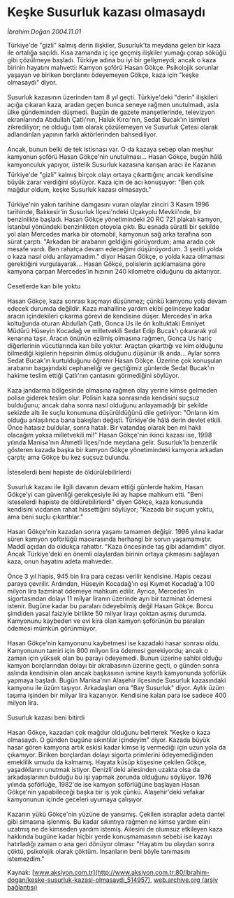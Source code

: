 # Keşke Susurluk kazası olmasaydı

*İbrahim Doğan 2004.11.01*

<div class="pNewsDetailMainContent ctx_content" itemprop="articleBody">
 Türkiye'de "gizli" kalmış derin ilişkiler, Susurluk'ta meydana gelen bir kaza ile ortalığa saçıldı. Kısa zamanda iç içe geçmiş ilişkiler yumağı çorap söküğü gibi çözülmeye başladı. Türkiye adına bu iyi bir gelişmeydi; ancak o kaza birinin hayatını mahvetti: Kamyon şoförü Hasan Gökçe. Psikolojik sorunlar yaşayan ve biriken borçlarını ödeyemeyen Gökçe, kaza için "keşke olmasaydı" diyor.
 <br/>
 <br/>
 Susurluk kazasının üzerinden tam 8 yıl geçti. Türkiye'deki "derin" ilişkileri açığa çıkaran kaza, aradan geçen bunca seneye rağmen unutulmadı, asla ülke gündeminden düşmedi. Bugün de gazete manşetlerinde, televizyon ekranlarında Abdullah Çatlı'nın, Haluk Kırcı'nın, Sedat Bucak'ın isimleri zikrediliyor; ne olduğu tam olarak çözülemeyen ve Susurluk Çetesi olarak adlandırılan yapının farklı aktörlerinden bahsediliyor.
 <br/>
 <br/>
 Ancak, bunun belki de tek istisnası var. O da kazaya sebep olan meşhur kamyonun şoförü Hasan Gökçe'nin unutulması... Hasan Gökçe, bugün hâlâ kamyonculuk yapıyor, üstelik Susurluk kazasına karışan aracı ile Kazanın Türkiye'de "gizli" kalmış birçok olayı ortaya çıkarttığını; ancak kendisine büyük zarar verdiğini söylüyor. Kaza için de acı konuşuyor: "Ben çok mağdur oldum, keşke Susurluk kazası olmasaydı."
 <br/>
 <br/>
 Türkiye'nin yakın tarihine damgasını vuran olaylar zinciri 3 Kasım 1996 tarihinde, Balıkesir'in Susurluk İlçesi'ndeki Uçakyolu Mevkii'nde, bir benzinlikte başladı. Hasan Gökçe yönetimindeki 20 RC 721 plakalı kamyon, İstanbul yönündeki benzinlikten otoyola çıktı. Bu esnada süratli bir şekilde yol alan Mercedes marka bir otomobil, kamyonun sağ arka tarafına son sürat çarptı. "Arkadan bir arabanın geldiğini görüyordum; ama arada çok mesafe vardı. Ben rahatça devam edeceğimi düşünüyordum. 3 şeritli yolda o kaza nasıl oldu anlayamadım." diyor Hasan Gökçe, o yolda kaza olmaması gerektiğini vurgulayarak... Hasan Gökçe, polislerin açıklamasına göre kamyona çarpan Mercedes'in hızının 240 kilometre olduğunu da aktarıyor.
 <br/>
 <br/>
 Cesetlerde kan bile yoktu
 <br/>
 <br/>
 Hasan Gökçe, kaza sonrası kaçmayı düşünmez; çünkü kamyonu yola devam edecek durumda değildir. Kaza mahalline yardım ekibi gelinceye kadar aracın içindekileri çıkarma görevi de kendisine düşer. Mercedes'in arka koltuğunda oturan Abdullah Çatlı, Gonca Us ile ön koltuktaki Emniyet Müdürü Hüseyin Kocadağ ve milletvekili Sedat Edip Bucak'ı çıkararak yol kenarına taşır. Aracın önünün ezilmiş olmasına rağmen, Gonca Us hariç diğerlerinin vücutlarında kan bile yoktur. Araçtan çıkarttığı ve kim olduğunu bilmediği kişilerin hepsinin ölmüş olduğunu düşünür ilk anda... Aylar sonra Sedat Bucak'ın kurtulduğunu öğrenir Hasan Gökçe. Üzerine çok konuşulan arabanın bagajındaki cephaneliği ve geçtiğimiz günlerde Sedat Bucak'ın hakime teslim ettiği Çatlı'nın çantasını görmediğini söylüyor.
 <br/>
 <br/>
 Kaza jandarma bölgesinde olmasına rağmen olay yerine kimse gelmeden polise giderek teslim olur. Polisin kaza sonrasında kendisini suçsuz bulduğunu; ancak daha sonra nasıl olduğunu anlayamadığı bir şekilde sekizde altı ile suçlu konumuna düşürüldüğünü dile getiriyor: "Onların kim olduğu anlaşılınca bana bakışları değişti. Türkiye'de hâlâ derin devlet etkili. Önce hatasız buldular, sonra hatalı. Bir vatandaş olarak ben mi haklı olacağım yoksa milletvekili mi!" Hasan Gökçe'nin ikinci kazası ise, 1998 yılında Manisa'nın Ahmetli İlçesi'nde meydana gelir. Susurluk'la benzerlik gösteren kazada başka bir kamyon Gökçe yönetimindeki kamyona arkadan çarptı; ama Gökçe bu kez suçsuz bulundu.
 <br/>
 <br/>
 İsteselerdi beni hapiste de öldürülebilirlerdi
 <br/>
 <br/>
 Susurluk kazası ile ilgili davanın devam ettiği günlerde hakim, Hasan Gökçe'yi can güvenliği gerekçesiyle iki ay hapse mahkum etti. "Beni isteselerdi hapiste de öldürebilirlerdi" diyen Gökçe, kaza konusunda kendisini vicdanen rahat hissettiğini söylüyor; "Kazada bir suçum yoktu, ama beni suçlu çıkarttılar."
 <br/>
 <br/>
 Hasan Gökçe'nin kazadan sonra yaşamı tamamen değişir. 1996 yılına kadar süren kamyon şoförlüğü macerasında herhangi bir sorun yaşamamıştır. Maddî açıdan da oldukça rahattır. "Kaza öncesinde taş gibi adamdım" diyor. Ancak Türkiye'deki en önemli olaylardan birinin ortaya çıkmasını sağlayan kaza, onun hayatını adeta mahveder.
 <br/>
 <br/>
 Önce 3 yıl hapis, 945 bin lira para cezası verilir kendisine. Hapis cezası paraya çevrilir. Ardından, Hüseyin Kocadağ'ın eşi Kıymet Kocadağ'a 100 milyon lira tazminat ödemeye mahkum edilir. Ayrıca, Mercedes'in sigortasından dolayı 11 milyar liranın üzerinde ayrı bir tazminat ödemesi istenir. Bugüne kadar bu paraları ödeyebilmiş değil Hasan Gökçe. Borcu şimdiden yasal faiziyle birlikte 50 milyar lirayı çoktan aşmış durumda. Kamyonunu kaybeden ve evi kira olan kamyon şoförünün bu paraları ödemesi mümkün görünmüyor.
 <br/>
 <br/>
 Hasan Gökçe'nin kamyonunu kaybetmesi ise kazadaki hasar sonrası oldu. Kamyonunun tamiri için 800 milyon lira ödemesi gerekiyordu; ancak o zaman için yüksek olan bu parayı ödeyemedi. Bunun üzerine sahibi olduğu kamyon borçlarından dolayı bir akrabasının üzerine geçti, o günden sonra aslında kendisinin olan ancak başkasının ismine kayıtlı kamyonunda şoförlük yapmaya başladı. Bugün Manisa'nın Alaşehir ilçesinde Susurluk kazasındaki kamyonu ile üzüm taşıyor. Arkadaşları ona "Bay Susurluk" diyor. Aylık üzüm taşıma işinden bir milyar lira kazanıyor. Kendisine kalan para ise sadece 400 milyon lira.
 <br/>
 <br/>
 Susurluk kazası beni bitirdi
 <br/>
 <br/>
 Hasan Gökçe, kazadan çok mağdur olduğunu belirterek "Keşke o kaza olmasaydı. O günden bugüne sıkıntılar içindeyim" diyor. Kazada büyük hasar gören kamyona artık eskisi kadar kimse iş vermediği için uzun yola da çıkamıyor. Biriken borçlardan dolayı sigorta primlerini ödeyemediğinden emeklilik umudu da kalmamış. Hayata küsüp köşesine çekilen Gökçe, yaşadıklarını unutmak istiyor. Denizli'deki ailesinden uzakta olsa da arkadaşlarının bulduğu bu işi yapmak zorunda olduğunu söylüyor. 1976 yılında şoförlüğe, 1982'de ise kamyon şoförlüğüne başlayan Hasan Gökçe'nin yapabileceği başka bir iş yok çünkü. Alaşehir'deki vefakar kamyonunun içinde geceleri uyumaya çalışıyor.
 <br/>
 <br/>
 Kazanın yükü Gökçe'nin yüzüne de yansımış. Çekilen ıstıraplar adeta dantel gibi simasına işlenmiş. Bu kadar sıkıntıya rağmen ne kimse yardım elini uzatmış ne de kimseden yardım istemiş. Ailesini de olumsuz etkileyen kaza hakkında bugüne kadar hiçbir yerde konuşmamasının sebebi ise kazayı hatırladığı zaman o ana geri dönüyor olması: "Hayatım bu olaydan sonra çöktü, psikolojik olarak çöktüm. İnsanların beni böyle tanımasını istemezdim."
 <br/>
</div>


Kaynak: [www.aksiyon.com.tr](http://www.aksiyon.com.tr:80/ibrahim-dogan/keske-susurluk-kazasi-olmasaydi_514957), [web.archive.org (arşiv bağlantısı)](http://web.archive.org/web/20160216175820/http://www.aksiyon.com.tr:80/ibrahim-dogan/keske-susurluk-kazasi-olmasaydi_514957)
